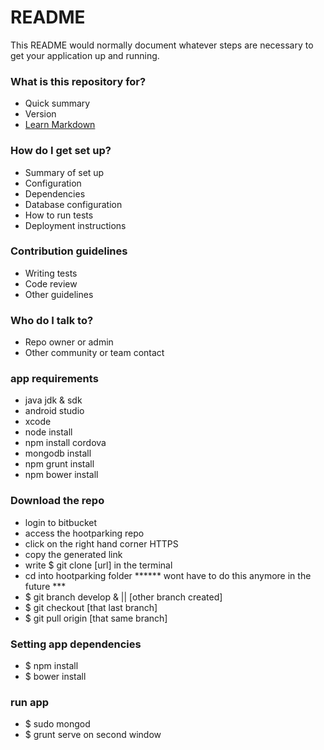 # README #

This README would normally document whatever steps are necessary to get your application up and running.

### What is this repository for? ###

* Quick summary
* Version
* [Learn Markdown](https://bitbucket.org/tutorials/markdowndemo)

### How do I get set up? ###

* Summary of set up
* Configuration
* Dependencies
* Database configuration
* How to run tests
* Deployment instructions

### Contribution guidelines ###

* Writing tests
* Code review
* Other guidelines

### Who do I talk to? ###

* Repo owner or admin
* Other community or team contact

### app requirements ###
* java jdk & sdk
* android studio
* xcode
* node install
* npm install cordova
* mongodb install
* npm grunt install
* npm bower install

### Download the repo
* login to bitbucket
* access the hootparking repo
* click on the right hand corner HTTPS 
* copy the generated link
* write $ git clone [url] in the terminal
* cd into hootparking folder
****** wont have to do this anymore in the future ***
* $ git branch develop & || [other branch created]
* $ git checkout [that last branch]
* $ git pull origin [that same branch]

### Setting app dependencies
* $ npm install
* $ bower install

### run app
* $ sudo mongod
* $ grunt serve on second window